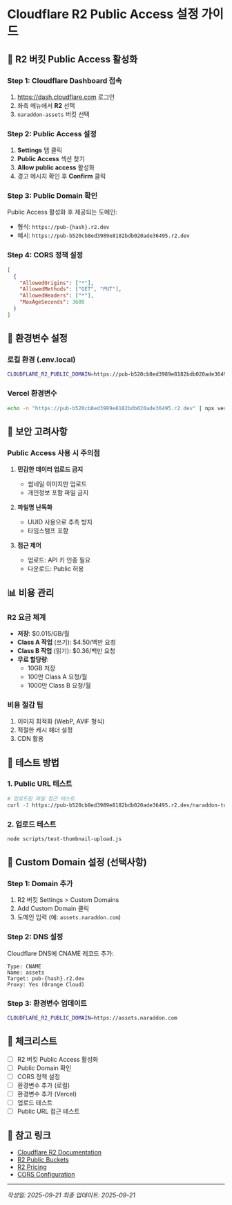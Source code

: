 # Cloudflare R2 Public Access 설정 가이드

## 📌 R2 버킷 Public Access 활성화

### Step 1: Cloudflare Dashboard 접속
1. https://dash.cloudflare.com 로그인
2. 좌측 메뉴에서 **R2** 선택
3. `naraddon-assets` 버킷 선택

### Step 2: Public Access 설정
1. **Settings** 탭 클릭
2. **Public Access** 섹션 찾기
3. **Allow public access** 활성화
4. 경고 메시지 확인 후 **Confirm** 클릭

### Step 3: Public Domain 확인
Public Access 활성화 후 제공되는 도메인:
- 형식: `https://pub-{hash}.r2.dev`
- 예시: `https://pub-b520cb8ed3989e8182bdb020ade36495.r2.dev`

### Step 4: CORS 정책 설정
```json
[
  {
    "AllowedOrigins": ["*"],
    "AllowedMethods": ["GET", "PUT"],
    "AllowedHeaders": ["*"],
    "MaxAgeSeconds": 3600
  }
]
```

## 🔧 환경변수 설정

### 로컬 환경 (.env.local)
```bash
CLOUDFLARE_R2_PUBLIC_DOMAIN=https://pub-b520cb8ed3989e8182bdb020ade36495.r2.dev
```

### Vercel 환경변수
```bash
echo -n "https://pub-b520cb8ed3989e8182bdb020ade36495.r2.dev" | npx vercel env add CLOUDFLARE_R2_PUBLIC_DOMAIN production
```

## 🔐 보안 고려사항

### Public Access 사용 시 주의점
1. **민감한 데이터 업로드 금지**
   - 썸네일 이미지만 업로드
   - 개인정보 포함 파일 금지

2. **파일명 난독화**
   - UUID 사용으로 추측 방지
   - 타임스탬프 포함

3. **접근 제어**
   - 업로드: API 키 인증 필요
   - 다운로드: Public 허용

## 📊 비용 관리

### R2 요금 체계
- **저장**: $0.015/GB/월
- **Class A 작업** (쓰기): $4.50/백만 요청
- **Class B 작업** (읽기): $0.36/백만 요청
- **무료 할당량**:
  - 10GB 저장
  - 100만 Class A 요청/월
  - 1000만 Class B 요청/월

### 비용 절감 팁
1. 이미지 최적화 (WebP, AVIF 형식)
2. 적절한 캐시 헤더 설정
3. CDN 활용

## 🧪 테스트 방법

### 1. Public URL 테스트
```bash
# 업로드된 파일 접근 테스트
curl -I https://pub-b520cb8ed3989e8182bdb020ade36495.r2.dev/naraddon-tube/thumbnails/test.jpg
```

### 2. 업로드 테스트
```bash
node scripts/test-thumbnail-upload.js
```

## 🚀 Custom Domain 설정 (선택사항)

### Step 1: Domain 추가
1. R2 버킷 Settings > Custom Domains
2. Add Custom Domain 클릭
3. 도메인 입력 (예: `assets.naraddon.com`)

### Step 2: DNS 설정
Cloudflare DNS에 CNAME 레코드 추가:
```
Type: CNAME
Name: assets
Target: pub-{hash}.r2.dev
Proxy: Yes (Orange Cloud)
```

### Step 3: 환경변수 업데이트
```bash
CLOUDFLARE_R2_PUBLIC_DOMAIN=https://assets.naraddon.com
```

## 📝 체크리스트

- [ ] R2 버킷 Public Access 활성화
- [ ] Public Domain 확인
- [ ] CORS 정책 설정
- [ ] 환경변수 추가 (로컬)
- [ ] 환경변수 추가 (Vercel)
- [ ] 업로드 테스트
- [ ] Public URL 접근 테스트

## 🔗 참고 링크

- [Cloudflare R2 Documentation](https://developers.cloudflare.com/r2/)
- [R2 Public Buckets](https://developers.cloudflare.com/r2/buckets/public-buckets/)
- [R2 Pricing](https://developers.cloudflare.com/r2/pricing/)
- [CORS Configuration](https://developers.cloudflare.com/r2/buckets/cors/)

---
*작성일: 2025-09-21*
*최종 업데이트: 2025-09-21*